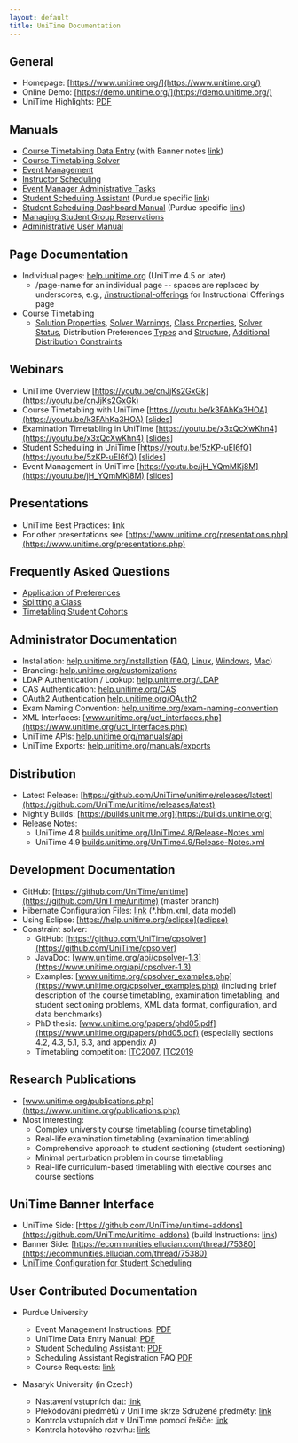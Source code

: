 ```yaml
---
layout: default
title: UniTime Documentation
---
```



## General

* Homepage: [https://www.unitime.org/](https://www.unitime.org/)
* Online Demo: [https://demo.unitime.org/](https://demo.unitime.org/)
* UniTime Highlights: [PDF](https://www.unitime.org/present/unitime-highlights.pdf) 


## Manuals
* [Course Timetabling Data Entry](manuals/courses-entry) (with Banner notes [link](manuals/courses-entry-banner))
* [Course Timetabling Solver](manuals/courses-solver)
* [Event Management](manuals/events)
* [Instructor Scheduling](manuals/instructor-scheduling)
* [Event Manager Administrative Tasks](manuals/event-administration)
* [Student Scheduling Assistant](manuals/scheduling-assistant) (Purdue specific [link](manuals/scheduling-assistant-purdue))
* [Student Scheduling Dashboard Manual](manuals/scheduling-dashboard) (Purdue specific [link](manuals/scheduling-dashboard-purdue))
* [Managing Student Group Reservations](manuals/group-reservations)
* [Administrative User Manual](manuals/administration)

## Page Documentation

* Individual pages: [help.unitime.org](https://help.unitime.org) (UniTime 4.5 or later)
	* /page-name for an individual page -- spaces are replaced by underscores, e.g., [/instructional-offerings](instructional-offerings) for Instructional Offerings page
* Course Timetabling
	* [Solution Properties](solution-properties), [Solver Warnings](solver-warnings), [Class Properties](class-assignment-properties), [Solver Status](solver-status), Distribution Preferences [Types](types-of-distribution-preferences) and [Structure](structure-of-distribution-preferences), [Additional Distribution Constraints](additional-distribution-constraints)


## Webinars

* UniTime Overview [https://youtu.be/cnJjKs2GxGk](https://youtu.be/cnJjKs2GxGk)
* Course Timetabling with UniTime [https://youtu.be/k3FAhKa3HOA](https://youtu.be/k3FAhKa3HOA) [[slides](https://www.unitime.org/present/apereo15-webinar.pdf)]
* Examination Timetabling in UniTime [https://youtu.be/x3xQcXwKhn4](https://youtu.be/x3xQcXwKhn4) [[slides](https://www.unitime.org/present/apereo15-exams.pdf)]
* Student Scheduling in UniTime [https://youtu.be/5zKP-uEI6fQ](https://youtu.be/5zKP-uEI6fQ) [[slides](https://www.unitime.org/present/apereo16-webinar.pdf)]
* Event Management in UniTime [https://youtu.be/jH_YQmMKj8M](https://youtu.be/jH_YQmMKj8M) [[slides](https://www.unitime.org/present/events.pdf)]


## Presentations

* UniTime Best Practices: [link](https://www.unitime.org/present/apereo17-workshop.pdf)
* For other presentations see [https://www.unitime.org/presentations.php](https://www.unitime.org/presentations.php)

## Frequently Asked Questions

* [Application of Preferences](application-of-preferences)
* [Splitting a Class](faq/splitting-a-class)
* [Timetabling Student Cohorts](faq/timetabling-student-cohorts)

## Administrator Documentation

* Installation: [help.unitime.org/installation](installation) ([FAQ](timetabling-installation-faq), [Linux](manuals/installation-linux), [Windows](manuals/installation-windows), [Mac](manuals/installation-mac))
* Branding: [help.unitime.org/customizations](customizations)
* LDAP Authentication / Lookup: [help.unitime.org/LDAP](LDAP)
* CAS Authentication: [help.unitime.org/CAS](CAS)
* OAuth2 Authentication [help.unitime.org/OAuth2](OAuth2)
* Exam Naming Convention: [help.unitime.org/exam-naming-convention](exam-naming-convention)
* XML Interfaces: [www.unitime.org/uct_interfaces.php](https://www.unitime.org/uct_interfaces.php)
* UniTime APIs: [help.unitime.org/manuals/api](manuals/api)
* UniTime Exports: [help.unitime.org/manuals/exports](manuals/exports)


## Distribution

* Latest Release: [https://github.com/UniTime/unitime/releases/latest](https://github.com/UniTime/unitime/releases/latest)
* Nightly Builds: [https://builds.unitime.org](https://builds.unitime.org)
* Release Notes:
	* UniTime 4.8 [builds.unitime.org/UniTime4.8/Release-Notes.xml](https://builds.unitime.org/UniTime4.8/Release-Notes.xml)
	* UniTime 4.9 [builds.unitime.org/UniTime4.9/Release-Notes.xml](https://builds.unitime.org/UniTime4.9/Release-Notes.xml)

## Development Documentation

* GitHub: [https://github.com/UniTime/unitime](https://github.com/UniTime/unitime) (master branch)
* Hibernate Configuration Files: [link](https://github.com/UniTime/unitime/tree/master/JavaSource) (*.hbm.xml, data model)
* Using Eclipse: [https://help.unitime.org/eclipse](eclipse)
* Constraint solver:
	* GitHub: [https://github.com/UniTime/cpsolver](https://github.com/UniTime/cpsolver)
	* JavaDoc: [www.unitime.org/api/cpsolver-1.3](https://www.unitime.org/api/cpsolver-1.3)
	* Examples: [www.unitime.org/cpsolver_examples.php](https://www.unitime.org/cpsolver_examples.php) (including brief description of the course timetabling, examination timetabling, and student sectioning problems, XML data format, configuration, and data benchmarks)
	* PhD thesis: [www.unitime.org/papers/phd05.pdf](https://www.unitime.org/papers/phd05.pdf) (especially sections 4.2, 4.3, 5.1, 6.3, and appendix A)
	* Timetabling competition: [ITC2007](https://www.unitime.org/itc2007/), [ITC2019](https://www.itc2019.org)


## Research Publications

* [www.unitime.org/publications.php](https://www.unitime.org/publications.php)
* Most interesting:
	* Complex university course timetabling (course timetabling)
	* Real-life examination timetabling (examination timetabling)
	* Comprehensive approach to student sectioning (student sectioning)
	* Minimal perturbation problem in course timetabling
	* Real-life curriculum-based timetabling with elective courses and course sections


## UniTime Banner Interface

* UniTime Side: [https://github.com/UniTime/unitime-addons](https://github.com/UniTime/unitime-addons) (build Instructions: [link](manuals/banner-addon-instructions))
* Banner Side: [https://ecommunities.ellucian.com/thread/75380](https://ecommunities.ellucian.com/thread/75380)
* [UniTime Configuration for Student Scheduling](manuals/student-scheduling-configuration)


## User Contributed Documentation

* Purdue University
	* Event Management Instructions: [PDF](https://www.purdue.edu/registrar/documents/scheduling/Instructions-Sheet.pdf)
	* UniTime Data Entry Manual: [PDF](https://www.purdue.edu/registrar/documents/scheduling/Unitime_Data_Entry_Manual.pdf)
	* Student Scheduling Assistant: [PDF](https://www.purdue.edu/registrar/documents/scheduling/FAQs_Student_Sched_Assist.pdf)
	* Scheduling Assistant Registration FAQ [PDF](https://www.purdue.edu/registrar/documents/scheduling/Student_Scheduling_Assistant_Registration_FAQs.pdf)
	* Course Requests: [link](manuals/course-requests-purdue)

* Masaryk University (in Czech)
	* Nastavení vstupních dat: [link](https://docs.google.com/document/d/1Ak-p75GBOO9fA1NOzWzCdoJs8BAF1OOTw6vVY-c6PVQ/edit?usp=sharing)
	* Překódování předmětů v UniTime skrze Sdružené předměty: [link](https://docs.google.com/document/d/1OL6SPhBXr_aR19Hi8oszCyWM6rQYZF2yXBmcdbfGAL8/edit?usp=sharing)
	* Kontrola vstupních dat v UniTime pomocí řešiče: [link](https://docs.google.com/document/d/1ktv-2i0z-gfGYfkGC4lNf_aeRx4ARN8AEWV-7QL3jws/edit?usp=sharing) 
	* Kontrola hotového rozvrhu: [link](https://docs.google.com/document/d/1vNL05WpeQ7CBRYintVGHj4_HDVWmcQFGdT45LHkzpbA/edit?usp=sharing)
